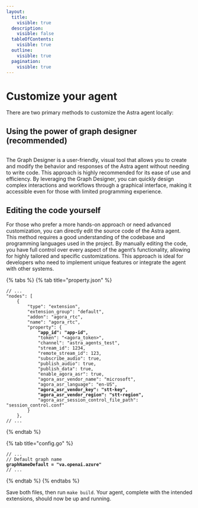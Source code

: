 ```yaml
---
layout:
  title:
    visible: true
  description:
    visible: false
  tableOfContents:
    visible: true
  outline:
    visible: true
  pagination:
    visible: true
---
```


# Customize your agent

There are two primary methods to customize the Astra agent locally:

## Using the power of graph designer (recommended)

<figure><img src="../assets/gif/graph_designer.gif" alt=""><figcaption></figcaption></figure>

The Graph Designer is a user-friendly, visual tool that allows you to create and modify the behavior and responses of the Astra agent without needing to write code. This approach is highly recommended for its ease of use and efficiency. By leveraging the Graph Designer, you can quickly design complex interactions and workflows through a graphical interface, making it accessible even for those with limited programming experience.

## Editing the code yourself

For those who prefer a more hands-on approach or need advanced customization, you can directly edit the source code of the Astra agent. This method requires a good understanding of the codebase and programming languages used in the project. By manually editing the code, you have full control over every aspect of the agent’s functionality, allowing for highly tailored and specific customizations. This approach is ideal for developers who need to implement unique features or integrate the agent with other systems.

{% tabs %}
{% tab title="property.json" %}
<pre class="language-json" data-title="./agents/property.json"><code class="lang-json">// ...
"nodes": [
    {
        "type": "extension",
        "extension_group": "default",
        "addon": "agora_rtc",
        "name": "agora_rtc",
        "property": {
<strong>            "app_id": "app-id",
</strong>            "token": "&#x3C;agora_token>",
            "channel": "astra_agents_test",
            "stream_id": 1234,
            "remote_stream_id": 123,
            "subscribe_audio": true,
            "publish_audio": true,
            "publish_data": true,
            "enable_agora_asr": true,
            "agora_asr_vendor_name": "microsoft",
            "agora_asr_language": "en-US",
<strong>            "agora_asr_vendor_key": "stt-key",
</strong><strong>            "agora_asr_vendor_region": "stt-region",
</strong>            "agora_asr_session_control_file_path": "session_control.conf"
        }
    },
// ...
</code></pre>

{% endtab %}

{% tab title="config.go" %}
<pre class="language-go" data-title="config.go"><code class="lang-go">// ...
// Default graph name
<strong>graphNameDefault = "va.openai.azure"
</strong>// ...
</code></pre>
{% endtab %}
{% endtabs %}

Save both files, then run `make build`. Your agent, complete with the intended extensions, should now be up and running.
